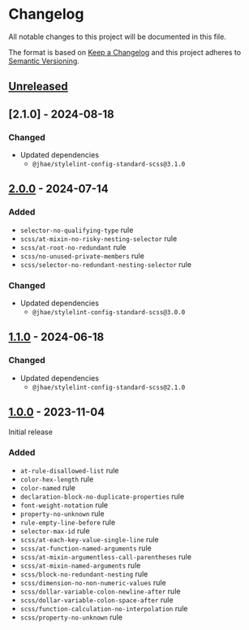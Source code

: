 # Changelog

All notable changes to this project will be documented in this file.

The format is based on [Keep a Changelog](https://keepachangelog.com/en/1.0.0) and this project adheres
to [Semantic Versioning](https://semver.org/spec/v2.0.0.html).

## [Unreleased]

## [2.1.0] - 2024-08-18

### Changed

- Updated dependencies
  - `@jhae/stylelint-config-standard-scss@3.1.0`

## [2.0.0] - 2024-07-14

### Added

- `selector-no-qualifying-type` rule
- `scss/at-mixin-no-risky-nesting-selector` rule
- `scss/at-root-no-redundant` rule
- `scss/no-unused-private-members` rule
- `scss/selector-no-redundant-nesting-selector` rule

### Changed

- Updated dependencies
  - `@jhae/stylelint-config-standard-scss@3.0.0`

## [1.1.0] - 2024-06-18

### Changed

- Updated dependencies
  - `@jhae/stylelint-config-standard-scss@2.1.0`

## [1.0.0] - 2023-11-04

Initial release

### Added

- `at-rule-disallowed-list` rule
- `color-hex-length` rule
- `color-named` rule
- `declaration-block-no-duplicate-properties` rule
- `font-weight-notation` rule
- `property-no-unknown` rule
- `rule-empty-line-before` rule
- `selector-max-id` rule
- `scss/at-each-key-value-single-line` rule
- `scss/at-function-named-arguments` rule
- `scss/at-mixin-argumentless-call-parentheses` rule
- `scss/at-mixin-named-arguments` rule
- `scss/block-no-redundant-nesting` rule
- `scss/dimension-no-non-numeric-values` rule
- `scss/dollar-variable-colon-newline-after` rule
- `scss/dollar-variable-colon-space-after` rule
- `scss/function-calculation-no-interpolation` rule
- `scss/property-no-unknown` rule

[Unreleased]: https://github.com/jhae-de/stylelint-config-strict-scss/compare/v2.0.0...main
[2.0.0]: https://github.com/jhae-de/stylelint-config-strict-scss/releases/tag/v2.0.0
[1.1.0]: https://github.com/jhae-de/stylelint-config-strict-scss/releases/tag/v1.1.0
[1.0.0]: https://github.com/jhae-de/stylelint-config-strict-scss/releases/tag/v1.0.0
